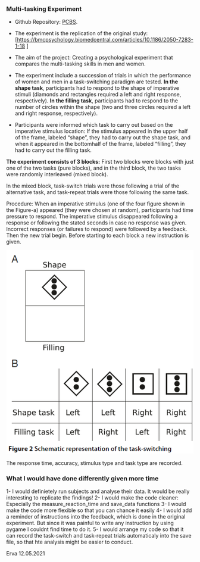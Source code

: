 ### Multi-tasking Experiment

- Github Repository: [PCBS](https://github.com/ervanihank/PCBS-multitasking).
- The experiment is the replication of the original study:  [https://bmcpsychology.biomedcentral.com/articles/10.1186/2050-7283-1-18 ]
- The aim of the project: Creating a psychological experiment that compares the multi-tasking skills in men and women. 
- The experiment include a succession of trials in which the performance of women and men in a task-switching paradigm are tested. 
**In the shape task**, participants had to respond to the shape of imperative stimuli (diamonds and rectangles required a left and right response, respectively).
**In the filling task**, participants had to respond to the number of circles within the shape (two and three circles required a left and right response, respectively).

- Participants were informed which task to carry out based on the imperative stimulus location:
If the stimulus appeared in the upper half of the frame, labeled “shape”, they had to carry out the shape
task, and when it appeared in the bottomhalf of the frame, labeled “filling”, they had to carry out the filling task.

**The experiment consists of 3 blocks:** First two blocks were blocks with just one of the two tasks (pure blocks), and in the third block, the two tasks were randomly interleaved (mixed block).

In the mixed block, task-switch trials were those following a trial of the alternative task, and task-repeat trials were those following the same task.

Procedure:
When an imperative stimulus (one of the four figure shown in the Figure-a) appeared (they were chosen at random), participants had time pressure to respond. The imperative stimulus disappeared following a response or following the stated seconds in case no response was given. Incorrect responses (or failures to respond) were followed by a feedback. Then the new trial begin. Before starting to each block a new instruction is given.  

![Figure a](https://github.com/ervanihank/PCBS-multitasking/blob/master/picture.png)

The response time, accuracy, stimulus type and task type are recorded.


### What I would have done differently given more time

1- I would definietely run subjects and analyse their data. It would be really interesting to replicate the findings!
2- I would make the code cleaner: Especially the measure_reaction_time and save_data functions
3- I would make the code more flexible so that you can chance it easily
4- I would add a reminder of instructions into the feedback, which is done in the original experiment. But since it was painful to write any instruction by using pygame I couldnt find time to do it.
5- I would arrange my code so that it can record the task-switch and task-repeat trials automaticaly into the save file, so that hte analysis might be easier to conduct. 

Erva 12.05.2021

